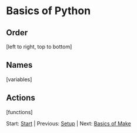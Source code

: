 # Basics of Python

## Order

[left to right, top to bottom]

## Names

[variables]

## Actions

[functions]

Start: [Start] | Previous: [Setup] | Next: [Basics of Make]

[Start]: ../readme.md
[Setup]: setup.md
[Basics of Make]: make.md

